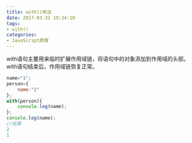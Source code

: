 ```yaml
---
title: with()用法
date: 2017-03-31 19:34:18
tags: 
- with()
categories: 
- JavaScript原理
---
```


with语句主要用来临时扩展作用域链，将语句中的对象添加到作用域的头部。
with语句结束后，作用域链恢复正常。

<!-- more -->

```javascript
name="1";
person={
	name:"2"
};
with(person){
	console.log(name);
};
console.log(name);
//结果
2
1
```